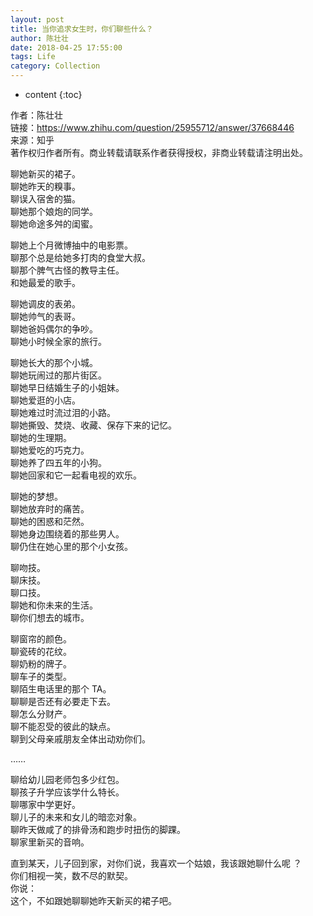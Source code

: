 ```yaml
---
layout: post
title: 当你追求女生时，你们聊些什么？
author: 陈壮壮
date: 2018-04-25 17:55:00
tags: Life
category: Collection
---
```

* content
{:toc}

作者：陈壮壮  
链接：https://www.zhihu.com/question/25955712/answer/37668446      
来源：知乎   
著作权归作者所有。商业转载请联系作者获得授权，非商业转载请注明出处。





聊她新买的裙子。  
聊她昨天的糗事。   
聊误入宿舍的猫。   
聊她那个娘炮的同学。   
聊她命途多舛的闺蜜。  
    
聊她上个月微博抽中的电影票。   
聊那个总是给她多打肉的食堂大叔。   
聊那个脾气古怪的教导主任。   
和她最爱的歌手。    
  
聊她调皮的表弟。   
聊她帅气的表哥。   
聊她爸妈偶尔的争吵。   
聊她小时候全家的旅行。  
    
聊她长大的那个小城。   
聊她玩闹过的那片街区。   
聊她早日结婚生子的小姐妹。   
聊她爱逛的小店。         
聊她难过时流过泪的小路。     
聊她撕毁、焚烧、收藏、保存下来的记忆。   
聊她的生理期。   
聊她爱吃的巧克力。   
聊她养了四五年的小狗。   
聊她回家和它一起看电视的欢乐。    
   
聊她的梦想。   
聊她放弃时的痛苦。   
聊她的困惑和茫然。   
聊她身边围绕着的那些男人。   
聊仍住在她心里的那个小女孩。    
    
聊吻技。   
聊床技。   
聊口技。   
聊她和你未来的生活。   
聊你们想去的城市。    
    
聊窗帘的颜色。  
聊瓷砖的花纹。  
聊奶粉的牌子。    
聊车子的类型。  
聊陌生电话里的那个 TA。  
聊聊是否还有必要走下去。  
聊怎么分财产。   
聊不能忍受的彼此的缺点。   
聊到父母亲戚朋友全体出动劝你们。   
    
……  
    
聊给幼儿园老师包多少红包。   
聊孩子升学应该学什么特长。  
聊哪家中学更好。   
聊儿子的未来和女儿的暗恋对象。   
聊昨天做咸了的排骨汤和跑步时扭伤的脚踝。   
聊家里新买的音响。  
    
直到某天，儿子回到家，对你们说，我喜欢一个姑娘，我该跟她聊什么呢 ？         
你们相视一笑，数不尽的默契。     
你说：   
这个，不如跟她聊聊她昨天新买的裙子吧。    
